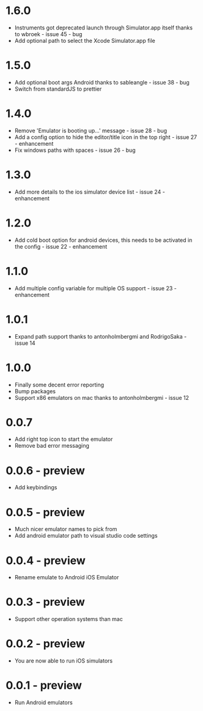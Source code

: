 # 1.6.0

- Instruments got deprecated launch through Simulator.app itself thanks to wbroek - issue 45 - bug
- Add optional path to select the Xcode Simulator.app file

# 1.5.0

- Add optional boot args Android thanks to sableangle - issue 38 - bug
- Switch from standardJS to prettier

# 1.4.0

- Remove 'Emulator is booting up...' message - issue 28 - bug
- Add a config option to hide the editor/title icon in the top right - issue 27 - enhancement
- Fix windows paths with spaces - issue 26 - bug

# 1.3.0

- Add more details to the ios simulator device list - issue 24 - enhancement

# 1.2.0

- Add cold boot option for android devices, this needs to be activated in the config - issue 22 - enhancement

# 1.1.0

- Add multiple config variable for multiple OS support - issue 23 - enhancement

# 1.0.1

- Expand path support thanks to antonholmbergmi and RodrigoSaka - issue 14

# 1.0.0

- Finally some decent error reporting
- Bump packages
- Support x86 emulators on mac thanks to antonholmbergmi - issue 12

# 0.0.7

- Add right top icon to start the emulator
- Remove bad error messaging

# 0.0.6 - preview

- Add keybindings

# 0.0.5 - preview

- Much nicer emulator names to pick from
- Add android emulator path to visual studio code settings

# 0.0.4 - preview

- Rename emulate to Android iOS Emulator

# 0.0.3 - preview

- Support other operation systems than mac

# 0.0.2 - preview

- You are now able to run iOS simulators

# 0.0.1 - preview

- Run Android emulators
